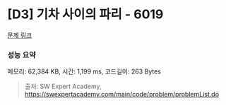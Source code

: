 # [D3] 기차 사이의 파리 - 6019 

[문제 링크](https://swexpertacademy.com/main/code/problem/problemDetail.do?contestProbId=AWajaTmaZw4DFAWM) 

### 성능 요약

메모리: 62,384 KB, 시간: 1,199 ms, 코드길이: 263 Bytes



> 출처: SW Expert Academy, https://swexpertacademy.com/main/code/problem/problemList.do